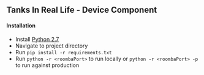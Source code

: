## Tanks In Real Life - Device Component

#### Installation
* Install [Python 2.7](https://www.python.org/)
* Navigate to project directory
* Run `pip install -r requirements.txt`
* Run `python -r <roombaPort>` to run locally or `python -r <roombaPort> -p` to run against production